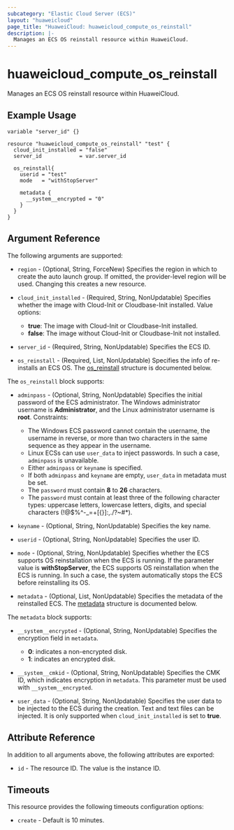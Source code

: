 ```yaml
---
subcategory: "Elastic Cloud Server (ECS)"
layout: "huaweicloud"
page_title: "HuaweiCloud: huaweicloud_compute_os_reinstall"
description: |-
  Manages an ECS OS reinstall resource within HuaweiCloud.
---
```


# huaweicloud_compute_os_reinstall

Manages an ECS OS reinstall resource within HuaweiCloud.

## Example Usage

```hcl
variable "server_id" {}

resource "huaweicloud_compute_os_reinstall" "test" {
  cloud_init_installed = "false"
  server_id            = var.server_id

  os_reinstall{
    userid = "test"
    mode   = "withStopServer"

    metadata {
      __system__encrypted = "0"
    }
  }
}
```

## Argument Reference

The following arguments are supported:

* `region` - (Optional, String, ForceNew) Specifies the region in which to create the auto launch group.
  If omitted, the provider-level region will be used. Changing this creates a new resource.

* `cloud_init_installed` - (Required, String, NonUpdatable) Specifies whether the image with Cloud-Init or Cloudbase-Init
  installed. Value options:
  + **true**: The image with Cloud-Init or Cloudbase-Init installed.
  + **false**: The image without Cloud-Init or Cloudbase-Init not installed.

* `server_id` - (Required, String, NonUpdatable) Specifies the ECS ID.

* `os_reinstall` - (Required, List, NonUpdatable) Specifies the info of re-installs an ECS OS.
  The [os_reinstall](#os_reinstall_struct) structure is documented below.

<a name="os_reinstall_struct"></a>
The `os_reinstall` block supports:

* `adminpass` - (Optional, String, NonUpdatable) Specifies the initial password of the ECS administrator. The Windows
  administrator username is **Administrator**, and the Linux administrator username is **root**. Constraints:
  + The Windows ECS password cannot contain the username, the username in reverse, or more than two characters in the same
    sequence as they appear in the username.
  + Linux ECSs can use `user_data` to inject passwords. In such a case, `adminpass` is unavailable.
  + Either `adminpass` or `keyname` is specified.
  + If both `adminpass` and `keyname` are empty, `user_data` in metadata must be set.
  + The `password` must contain **8** to **26** characters.
  + The `password` must contain at least three of the following character types: uppercase letters, lowercase letters,
    digits, and special characters (!@$%^-_=+[{}]:,./?~#*).

* `keyname` - (Optional, String, NonUpdatable) Specifies the key name.

* `userid` - (Optional, String, NonUpdatable) Specifies the user ID.

* `mode` - (Optional, String, NonUpdatable) Specifies whether the ECS supports OS reinstallation when the ECS is running.
  If the parameter value is **withStopServer**, the ECS supports OS reinstallation when the ECS is running. In such a case,
  the system automatically stops the ECS before reinstalling its OS.

* `metadata` - (Optional, List, NonUpdatable) Specifies the metadata of the reinstalled ECS.
  The [metadata](#os_reinstall_metadata_struct) structure is documented below.

<a name="os_reinstall_metadata_struct"></a>
The `metadata` block supports:

* `__system__encrypted` - (Optional, String, NonUpdatable) Specifies the encryption field in `metadata`.
  + **0**: indicates a non-encrypted disk.
  + **1**: indicates an encrypted disk.

* `__system__cmkid` - (Optional, String, NonUpdatable) Specifies the CMK ID, which indicates encryption in `metadata`.
  This parameter must be used with `__system__encrypted`.

* `user_data` - (Optional, String, NonUpdatable) Specifies the user data to be injected to the ECS during the creation.
 Text and text files can be injected. It is only supported when `cloud_init_installed` is set to **true**.

## Attribute Reference

In addition to all arguments above, the following attributes are exported:

* `id` - The resource ID. The value is the instance ID.

## Timeouts

This resource provides the following timeouts configuration options:

* `create` - Default is 10 minutes.
